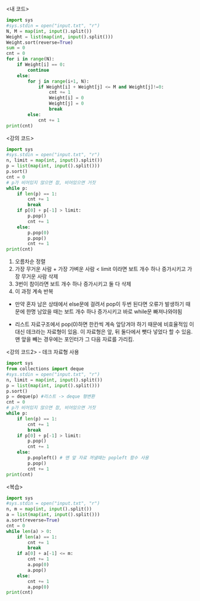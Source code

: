 <내 코드>

```python
import sys
#sys.stdin = open("input.txt", "r")
N, M = map(int, input().split())
Weight = list(map(int, input().split()))
Weight.sort(reverse=True)
sum = 0
cnt = 0
for i in range(N):
    if Weight[i] == 0:
        continue
    else:
        for j in range(i+1, N):
            if Weight[i] + Weight[j] <= M and Weight[j]!=0:
                cnt += 1
                Weight[i] = 0
                Weight[j] = 0
                break
        else:
            cnt += 1
print(cnt)
```

<강의 코드>

```python
import sys
#sys.stdin = open("input.txt", "r")
n, limit = map(int, input().split())
p = list(map(int, input().split()))
p.sort()
cnt = 0
# p가 비어있지 않으면 참, 비어있으면 거짓
while p:
    if len(p) == 1:
        cnt += 1
        break
    if p[0] + p[-1] > limit:
        p.pop()
        cnt += 1
    else:
        p.pop(0)
        p.pop()
        cnt += 1
print(cnt)
```

1. 오름차순 정렬
2. 가장 무거운 사람 + 가장 가벼운 사람 < limit 이라면 보트 개수 하나 증가시키고 가장 무거운 사람 삭제
3. 3번이 참이라면 보트 개수 하나 증가시키고 둘 다 삭제
4. 이 과정 계속 반복

- 만약 혼자 남은 상태에서 else문에 걸려서 pop이 두번 된다면 오류가 발생하기 때문에 한명 남았을 때는 보트 개수 하나 증가시키고 바로 while문 빠져나와야됨

- 리스트 자료구조에서 pop(0)하면 한칸씩 계속 앞당겨야 하기 때문에 비효율적임
  이 대신 데크라는 자료형이 있음. 이 자료형은 앞, 뒤 둘다에서 뺏다 넣었다 할 수 있음. 맨 앞을 빼는 경우에는 포인터가 그 다음 자료를 가리킴.

<강의 코드2> - 데크 자료형 사용

```python
import sys
from collections import deque
#sys.stdin = open("input.txt", "r")
n, limit = map(int, input().split())
p = list(map(int, input().split()))
p.sort()
p = deque(p) #리스트 -> deque 형변환
cnt = 0
# p가 비어있지 않으면 참, 비어있으면 거짓
while p:
    if len(p) == 1:
        cnt += 1
        break
    if p[0] + p[-1] > limit:
        p.pop()
        cnt += 1
    else:
        p.popleft() # 맨 앞 자료 꺼낼때는 popleft 함수 사용
        p.pop()
        cnt += 1
print(cnt)
```

<복습>

```python
import sys
#sys.stdin = open("input.txt", "r")
n, m = map(int, input().split())
a = list(map(int, input().split()))
a.sort(reverse=True)
cnt = 0
while len(a) > 0:
    if len(a) == 1:
        cnt += 1
        break
    if a[0] + a[-1] <= m:
        cnt += 1
        a.pop(0)
        a.pop()
    else:
        cnt += 1
        a.pop(0)
print(cnt)
```
